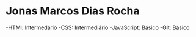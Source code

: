 # Jonas Marcos Dias Rocha

-HTMl: Intermedário
-CSS: Intermediário
-JavaScript: Básico
-Git: Básico
